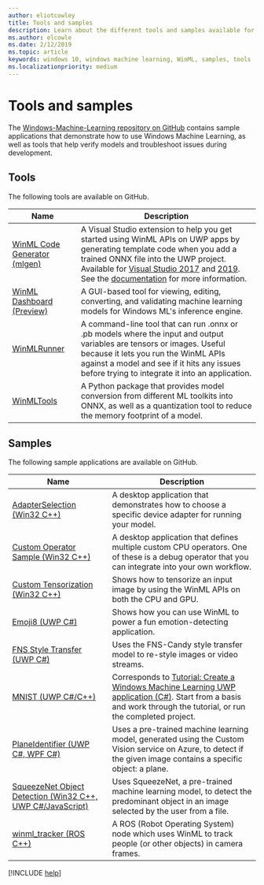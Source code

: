 ```yaml
---
author: eliotcowley
title: Tools and samples
description: Learn about the different tools and samples available for Windows Machine Learning.
ms.author: elcowle
ms.date: 2/12/2019
ms.topic: article
keywords: windows 10, windows machine learning, WinML, samples, tools
ms.localizationpriority: medium
---
```


# Tools and samples

The [Windows-Machine-Learning repository on GitHub](https://github.com/Microsoft/Windows-Machine-Learning) contains sample applications that demonstrate how to use Windows Machine Learning, as well as tools that help verify models and troubleshoot issues during development.

## Tools

The following tools are available on GitHub.

| Name | Description |
|------|-------------|
| [WinML Code Generator (mlgen)](https://marketplace.visualstudio.com/items?itemName=WinML.mlgen) | A Visual Studio extension to help you get started using WinML APIs on UWP apps by generating template code when you add a trained ONNX file into the UWP project. Available for [Visual Studio 2017](https://marketplace.visualstudio.com/items?itemName=WinML.mlgen) and [2019](https://marketplace.visualstudio.com/items?itemName=WinML.MLGenV2). See the [documentation](mlgen.md) for more information.
| [WinML Dashboard (Preview)](https://github.com/Microsoft/Windows-Machine-Learning/tree/master/Tools/WinMLDashboard) | A GUI-based tool for viewing, editing, converting, and validating machine learning models for Windows ML's inference engine. |
| [WinMLRunner](https://github.com/Microsoft/Windows-Machine-Learning/tree/master/Tools/WinMLRunner) | A command-line tool that can run .onnx or .pb models where the input and output variables are tensors or images. Useful because it lets you run the WinML APIs against a model and see if it hits any issues before trying to integrate it into an application. |
| [WinMLTools](https://pypi.org/project/winmltools/) | A Python package that provides model conversion from different ML toolkits into ONNX, as well as a quantization tool to reduce the memory footprint of a model. |

## Samples

The following sample applications are available on GitHub.

| Name | Description |
|------|-------------|
| [AdapterSelection (Win32 C++)](https://github.com/Microsoft/Windows-Machine-Learning/tree/master/Samples/AdapterSelection/AdapterSelection/cpp) | A desktop application that demonstrates how to choose a specific device adapter for running your model. |
| [Custom Operator Sample (Win32 C++)](https://github.com/Microsoft/Windows-Machine-Learning/tree/master/Samples/CustomOperatorCPU/desktop/cpp) | A desktop application that defines multiple custom CPU operators. One of these is a debug operator that you can integrate into your own workflow. |
| [Custom Tensorization (Win32 C++)](https://github.com/Microsoft/Windows-Machine-Learning/tree/master/Samples/CustomTensorization) | Shows how to tensorize an input image by using the WinML APIs on both the CPU and GPU. |
| [Emoji8 (UWP C#)](https://github.com/Microsoft/Windows-Machine-Learning/tree/master/Samples/Emoji8/UWP/cs) | Shows how you can use WinML to power a fun emotion-detecting application. |
| [FNS Style Transfer (UWP C#)](https://github.com/Microsoft/Windows-Machine-Learning/tree/master/Samples/FNSCandyStyleTransfer) | Uses the FNS-Candy style transfer model to re-style images or video streams. |
| [MNIST (UWP C#/C++)](https://github.com/Microsoft/Windows-Machine-Learning/tree/master/Samples/MNIST) | Corresponds to [Tutorial: Create a Windows Machine Learning UWP application (C#)](get-started-uwp.md). Start from a basis and work through the tutorial, or run the completed project. |
| [PlaneIdentifier (UWP C#, WPF C#)](https://github.com/Microsoft/Windows-AppConsult-Samples-UWP/tree/master/PlaneIdentifier) | Uses a pre-trained machine learning model, generated using the Custom Vision service on Azure, to detect if the given image contains a specific object: a plane. |
| [SqueezeNet Object Detection (Win32 C++, UWP C#/JavaScript)](https://github.com/Microsoft/Windows-Machine-Learning/tree/master/Samples/SqueezeNetObjectDetection) | Uses SqueezeNet, a pre-trained machine learning model, to detect the predominant object in an image selected by the user from a file. |
| [winml_tracker (ROS C++)](https://github.com/ms-iot/winml_tracker) | A ROS (Robot Operating System) node which uses WinML to track people (or other objects) in camera frames. |

[!INCLUDE [help](includes/get-help.md)]
